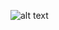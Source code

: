 
![alt text](https://https://github.com/serdarbozoglan/My_Python/edit/master/File_System/picture1.png)

